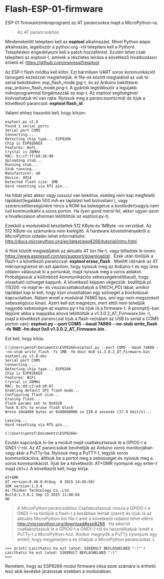 # Flash-ESP-01-firmware
ESP-01 firmware(mikroprogram) az AT parancsokra majd a MicroPython-ra.
> Az AT parancsokhoz

Mindenekelőtt telepíteni kell az **esptool** alkalmazást. Mivel Python alapú alkalmazás, legelőször a python.org -ról telepíteni kell a Pythont. Telepítéskor engedélyezni kell a patch hozzáférést. Ezutén lehet csak telepíteni az esptool-t, aminek a részletes leírása a következő hivatkozáson érhető el: 
https://github.com/espressif/esptool

Az ESP-t flash módba kell kötni. Ezt bármilyen UART soros kommunikációt támogató eszközzel megtehetjük. A file-ok között megtalálod az usb to serial bekötésére: esp_flash_mode.jpg-t, és az Arduino bekötésre: esp_arduino_flash_mode.png-t.
A gyártók legtöbbször a legújabb mikroprogrammal forgalmazzák az esp-t. Az esptool segítségével kiolvashatjuk mi van rajta. Nyissuk meg a parancssort(cmd) és írjuk a következő parancsot: **esptool flash_id**.

Valami ehhez hasonlót kell, hogy kiírjon:
```
esptool.py v2.8
Found 1 serial ports
Serial port COM5
Connecting....
Detecting chip type... ESP8266
Chip is ESP8266EX
Features: WiFi
Crystal is 26MHz
MAC: 5c:cf:7f:b8:16:98
Uploading stub...
Running stub...
Stub running...
Manufacturer: e0
Device: 4014
Detected flash size: 1MB
Hard resetting via RTS pin...
```
Ha hibát jelez akkor vagy rosszul van bekötve, esetleg nem kap megfelelő táplálást(legalább 500 mA-es táplálást kell biztosítani ), vagy szerencsétlenségünkre nincs a ROM-ba beleégetve a bootloder(vagyis nem tud kommunikálni a soros porton. Ha ilyen gond merül fel, akkor ugyan azon a hivatkozáson ahonnan letöltöttük az esptool.py-t).

Ezekből a modulokból készítettek 512 KByte és 1MByte -os verziókat. Az 512 KByte-os számunkra nem kielégítő. A hardware
követelményekről a MicroPython oldalán lehet informálódni: http://docs.micropython.org/en/latest/esp8266/tutorial/intro.html.

A filok között megtaláljátok az aktuális AT bin file-t, vagy töltsétek le innen: https://www.espressif.com/en/support/download/at .
Ezek után töröljük a flash-t a következő paranccsal: **esptool erase_flash** . Mielőtt ráírnánk az AT mikroprogramot én azt ajánlom, hogy nyissuk meg az Arduino-t és egy üres oldalon válasszuk ki a portunkat, majd nyissuk meg a soros ablakot. Próbálgassuk a különböző kommunikációs sebességeknél(baud), hogy olvasható szöveget kapjunk. A következő képpen végezzük: beállítjuk pl. 115200 -ra majd le- és visszacsatlakoztatjuk a EN(CH_PD) lábat, amikor táplálást kap ki kell, hogy írjon olvashatóan egy szöveget a bootolással kapcsolatban. Nálam ennél a modulnál 74880 bps, ami egy nem megszokott sebesség(oco kínai). Azért kell ezt megnézni, mert ettől nem tehetjük nagyobb sebességre az esptoo.py-t ha írjuk rá a firmware-t. A prompt()-ban lépjünk abba a mappába ahova letöltöttük a v1.3.0.2_AT_Firmware.bin -t, majd a következő paranccsal írjuk a flash-re(nálam az USB to serial a COM5 porton van): **esptool.py --port COM5 --baud 74880 --no-stub write_flash -fs 1MB -fm dout 0x0 v1.3.0.2_AT_Firmware.bin** . 

Ezt kell, hogy kiírja:
```
C:\Users\petof\Documents\ESP8266>esptool.py --port COM5 --baud 74880 --no-stub write_flash -fs 1MB -fm dout 0x0 v1.3.0.2_AT_Firmware.bin
esptool.py v3.0-dev
Serial port COM5
Connecting....
Detecting chip type... ESP8266
Chip is ESP8266EX
Features: WiFi
Crystal is 26MHz
MAC: bc:dd:c2:ed:a9:87
Enabling default SPI flash mode...
Configuring flash size...
Erasing flash...
Flash params set to 0x0320
Took 0.47s to erase flash block
Wrote 1044480 bytes at 0x00000000 in 220.6 seconds (37.9 kbit/s)...

Leaving...
Hard resetting via RTS pin...

C:\Users\petof\Documents\ESP8266>
```
Ezután kapcsoljuk ki-be a modult majd csatlakoztassuk le a GPIO0-t a GND(-)-ról. Az AT parancsokat bevihetjük az Arduino soros monitorjában vagy akár a PuTTy-ba. Nyissuk meg a PuTTY-t, tegyük soros kommunikációra, állítsuk be a portot meg a sebességet és nyissuk meg a soros kommunikációt. Írjuk be a következőt: AT+GMR nyomjunk egy enter-t majd ctrl+J. A következőt kell, hogy kiírja:
```
AT+GMR
AT version:0.40.0.0(Aug  8 2015 14:45:58)
SDK version:1.3.0
Ai-Thinker Technology Co.,Ltd.
Build:1.3.0.2 Sep 11 2015 11:48:04
OK
```
> A MicroPython parancsokhoz
Csatlakoztassuk vissza a GPIO0-t a GND(-)-ra töröljük a flash-t a korábban leírtak szerint és írjuk rá az aktuális MicroPython bin file-t amit a következő oldalról lehet elérni: http://micropython.org/download#esp8266 . Ha sikerült csatlakoztassuk le a GPIO0-t a GND(-)-ról és használhatjuk ismét a PuTTy-t a MicroPython-hoz. Amikor megnyílik a PuTTy nyomjunk egy entert, hogy megjelenjen a és írhatjuk a MicroPython parancsokat :).
```
>>> print('Lazithatsz ha ezt latod: SIKERULT BEFLASHELNED ":)"')
Lazithatsz ha ezt latod: SIKERULT BEFLASHELNED ":)"
>>>
```
Remélem, hogy az ESP8266 modul firmware írésa azok számára is érthető lesz akik kevésbé járatossak ezekben a modulokban.
